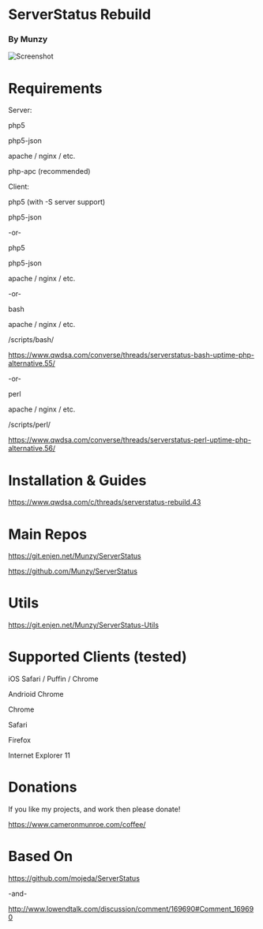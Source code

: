 # ServerStatus Rebuild
### By Munzy
                


![Screenshot](https://www.cameronmunroe.com/u/2015-10-29_11-30-11.png)

# Requirements

Server: 

php5

php5-json

apache / nginx / etc.

php-apc (recommended)



Client:

php5 (with -S server support)

php5-json

-or-

php5

php5-json

apache / nginx / etc.


-or-

bash 

apache / nginx / etc.

/scripts/bash/

https://www.qwdsa.com/converse/threads/serverstatus-bash-uptime-php-alternative.55/

-or-

perl

apache / nginx / etc.

/scripts/perl/

https://www.qwdsa.com/converse/threads/serverstatus-perl-uptime-php-alternative.56/



# Installation & Guides


https://www.qwdsa.com/c/threads/serverstatus-rebuild.43

# Main Repos

https://git.enjen.net/Munzy/ServerStatus

https://github.com/Munzy/ServerStatus

# Utils

https://git.enjen.net/Munzy/ServerStatus-Utils


# Supported Clients (tested)

iOS Safari / Puffin / Chrome

Andrioid Chrome

Chrome 

Safari

Firefox

Internet Explorer 11

# Donations

If you like my projects, and work then please donate! 

https://www.cameronmunroe.com/coffee/


# Based On

https://github.com/mojeda/ServerStatus

-and-

http://www.lowendtalk.com/discussion/comment/169690#Comment_169690

